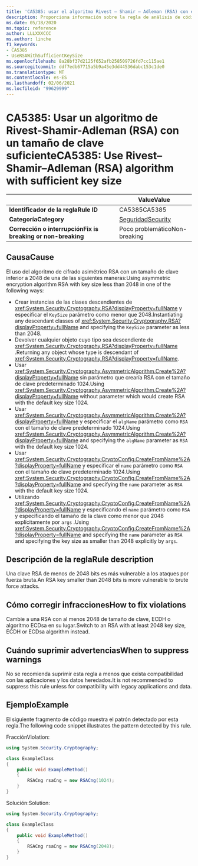 ```yaml
---
title: 'CA5385: usar el algoritmo Rivest – Shamir – Adleman (RSA) con el tamaño de clave suficiente (análisis de código)'
description: Proporciona información sobre la regla de análisis de código CA5385, incluidas las causas, cómo corregir las infracciones y cuándo suprimirlas.
ms.date: 05/18/2020
ms.topic: reference
author: LLLXXXCCC
ms.author: linche
f1_keywords:
- CA5385
- UseRSAWithSufficientKeySize
ms.openlocfilehash: 8a28bf37d2125f652afb258509726fd7cc115ae1
ms.sourcegitcommit: ddf7edb67715a5b9a45e3dd44536dabc153c1de0
ms.translationtype: MT
ms.contentlocale: es-ES
ms.lasthandoff: 02/06/2021
ms.locfileid: "99629999"
---
```

# <a name="ca5385-use-rivestshamiradleman-rsa-algorithm-with-sufficient-key-size"></a><span data-ttu-id="91d7d-103">CA5385: Usar un algoritmo de Rivest-Shamir-Adleman (RSA) con un tamaño de clave suficiente</span><span class="sxs-lookup"><span data-stu-id="91d7d-103">CA5385: Use Rivest–Shamir–Adleman (RSA) algorithm with sufficient key size</span></span>

| | <span data-ttu-id="91d7d-104">Value</span><span class="sxs-lookup"><span data-stu-id="91d7d-104">Value</span></span> |
|-|-|
| <span data-ttu-id="91d7d-105">**Identificador de la regla**</span><span class="sxs-lookup"><span data-stu-id="91d7d-105">**Rule ID**</span></span> |<span data-ttu-id="91d7d-106">CA5385</span><span class="sxs-lookup"><span data-stu-id="91d7d-106">CA5385</span></span>|
| <span data-ttu-id="91d7d-107">**Categoría**</span><span class="sxs-lookup"><span data-stu-id="91d7d-107">**Category**</span></span> |[<span data-ttu-id="91d7d-108">Seguridad</span><span class="sxs-lookup"><span data-stu-id="91d7d-108">Security</span></span>](security-warnings.md)|
| <span data-ttu-id="91d7d-109">**Corrección o interrupción**</span><span class="sxs-lookup"><span data-stu-id="91d7d-109">**Fix is breaking or non-breaking**</span></span> |<span data-ttu-id="91d7d-110">Poco problemático</span><span class="sxs-lookup"><span data-stu-id="91d7d-110">Non-breaking</span></span>|

## <a name="cause"></a><span data-ttu-id="91d7d-111">Causa</span><span class="sxs-lookup"><span data-stu-id="91d7d-111">Cause</span></span>

<span data-ttu-id="91d7d-112">El uso del algoritmo de cifrado asimétrico RSA con un tamaño de clave inferior a 2048 de una de las siguientes maneras:</span><span class="sxs-lookup"><span data-stu-id="91d7d-112">Using asymmetric encryption algorithm RSA with key size less than 2048 in one of the following ways:</span></span>

- <span data-ttu-id="91d7d-113">Crear instancias de las clases descendientes de <xref:System.Security.Cryptography.RSA?displayProperty=fullName> y especificar el `KeySize` parámetro como menor que 2048.</span><span class="sxs-lookup"><span data-stu-id="91d7d-113">Instantiating any descendant classes of <xref:System.Security.Cryptography.RSA?displayProperty=fullName> and specifying the `KeySize` parameter as less than 2048.</span></span>
- <span data-ttu-id="91d7d-114">Devolver cualquier objeto cuyo tipo sea descendiente de <xref:System.Security.Cryptography.RSA?displayProperty=fullName> .</span><span class="sxs-lookup"><span data-stu-id="91d7d-114">Returning any object whose type is descendant of <xref:System.Security.Cryptography.RSA?displayProperty=fullName>.</span></span>
- <span data-ttu-id="91d7d-115">Usar <xref:System.Security.Cryptography.AsymmetricAlgorithm.Create%2A?displayProperty=fullName> sin parámetro que crearía RSA con el tamaño de clave predeterminado 1024.</span><span class="sxs-lookup"><span data-stu-id="91d7d-115">Using <xref:System.Security.Cryptography.AsymmetricAlgorithm.Create%2A?displayProperty=fullName> without parameter which would create RSA with the default key size 1024.</span></span>
- <span data-ttu-id="91d7d-116">Usar <xref:System.Security.Cryptography.AsymmetricAlgorithm.Create%2A?displayProperty=fullName> y especificar el `algName` parámetro como `RSA` con el tamaño de clave predeterminado 1024.</span><span class="sxs-lookup"><span data-stu-id="91d7d-116">Using <xref:System.Security.Cryptography.AsymmetricAlgorithm.Create%2A?displayProperty=fullName> and specifying the `algName` parameter as `RSA` with the default key size 1024.</span></span>
- <span data-ttu-id="91d7d-117">Usar <xref:System.Security.Cryptography.CryptoConfig.CreateFromName%2A?displayProperty=fullName> y especificar el `name` parámetro como `RSA` con el tamaño de clave predeterminado 1024.</span><span class="sxs-lookup"><span data-stu-id="91d7d-117">Using <xref:System.Security.Cryptography.CryptoConfig.CreateFromName%2A?displayProperty=fullName> and specifying the `name` parameter as `RSA` with the default key size 1024.</span></span>
- <span data-ttu-id="91d7d-118">Utilizando <xref:System.Security.Cryptography.CryptoConfig.CreateFromName%2A?displayProperty=fullName> y especificando el `name` parámetro como `RSA` y especificando el tamaño de la clave como menor que 2048 explícitamente por `args` .</span><span class="sxs-lookup"><span data-stu-id="91d7d-118">Using <xref:System.Security.Cryptography.CryptoConfig.CreateFromName%2A?displayProperty=fullName> and specifying the `name` parameter as `RSA` and specifying the key size as smaller than 2048 explicitly by `args`.</span></span>

## <a name="rule-description"></a><span data-ttu-id="91d7d-119">Descripción de la regla</span><span class="sxs-lookup"><span data-stu-id="91d7d-119">Rule description</span></span>

<span data-ttu-id="91d7d-120">Una clave RSA de menos de 2048 bits es más vulnerable a los ataques por fuerza bruta.</span><span class="sxs-lookup"><span data-stu-id="91d7d-120">An RSA key smaller than 2048 bits is more vulnerable to brute force attacks.</span></span>

## <a name="how-to-fix-violations"></a><span data-ttu-id="91d7d-121">Cómo corregir infracciones</span><span class="sxs-lookup"><span data-stu-id="91d7d-121">How to fix violations</span></span>

<span data-ttu-id="91d7d-122">Cambie a una RSA con al menos 2048 de tamaño de clave, ECDH o algoritmo ECDsa en su lugar.</span><span class="sxs-lookup"><span data-stu-id="91d7d-122">Switch to an RSA with at least 2048 key size, ECDH or ECDsa algorithm instead.</span></span>

## <a name="when-to-suppress-warnings"></a><span data-ttu-id="91d7d-123">Cuándo suprimir advertencias</span><span class="sxs-lookup"><span data-stu-id="91d7d-123">When to suppress warnings</span></span>

<span data-ttu-id="91d7d-124">No se recomienda suprimir esta regla a menos que exista compatibilidad con las aplicaciones y los datos heredados.</span><span class="sxs-lookup"><span data-stu-id="91d7d-124">It is not recommended to suppress this rule unless for compatibility with legacy applications and data.</span></span>

## <a name="example"></a><span data-ttu-id="91d7d-125">Ejemplo</span><span class="sxs-lookup"><span data-stu-id="91d7d-125">Example</span></span>

<span data-ttu-id="91d7d-126">El siguiente fragmento de código muestra el patrón detectado por esta regla.</span><span class="sxs-lookup"><span data-stu-id="91d7d-126">The following code snippet illustrates the pattern detected by this rule.</span></span>

<span data-ttu-id="91d7d-127">Fracción</span><span class="sxs-lookup"><span data-stu-id="91d7d-127">Violation:</span></span>

```csharp
using System.Security.Cryptography;

class ExampleClass
{
    public void ExampleMethod()
    {
        RSACng rsaCng = new RSACng(1024);
    }
}
```

<span data-ttu-id="91d7d-128">Solución:</span><span class="sxs-lookup"><span data-stu-id="91d7d-128">Solution:</span></span>

```csharp
using System.Security.Cryptography;

class ExampleClass
{
    public void ExampleMethod()
    {
        RSACng rsaCng = new RSACng(2048);
    }
}
```
